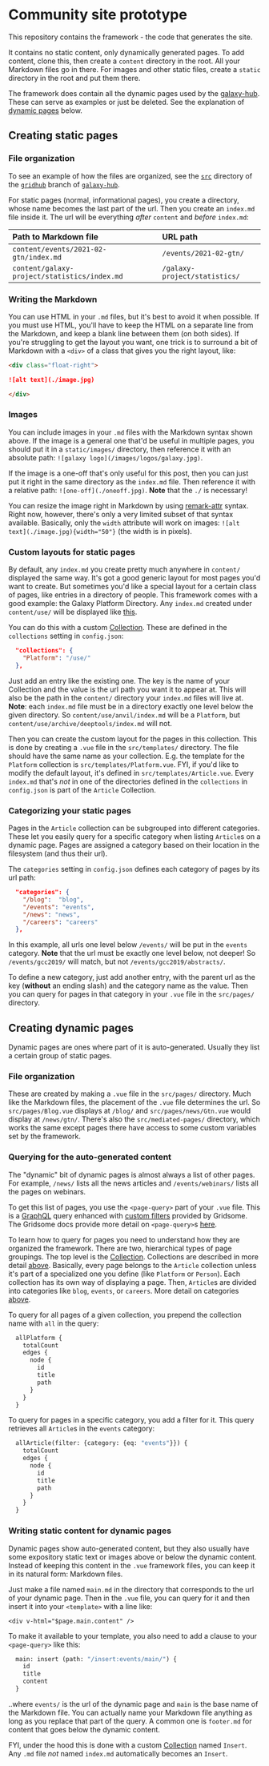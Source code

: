 # Community site prototype

This repository contains the framework - the code that generates the site.

It contains no static content, only dynamically generated pages. To add content, clone this, then create a `content` directory in the root. All your Markdown files go in there. For images and other static files, create a `static` directory in the root and put them there.

The framework does contain all the dynamic pages used by the [galaxy-hub](/galaxyproject/galaxy-hub). These can serve as examples or just be deleted. See the explanation of [dynamic pages](#creating-dynamic-pages) below.

## Creating static pages

### File organization

To see an example of how the files are organized, see the [`src`](/NickSto/galaxy-hub/tree/gridhub/src) directory of the [`gridhub`](/NickSto/galaxy-hub/tree/gridhub) branch of [`galaxy-hub`](/galaxyproject/galaxy-hub).

For static pages (normal, informational pages), you create a directory, whose name becomes the last part of the url. Then you create an `index.md` file inside it. The url will be everything *after* `content` and *before* `index.md`:

| Path to Markdown file                        | URL path                      |
|:---------------------------------------------|:----------------------------- |
| `content/events/2021-02-gtn/index.md`        | `/events/2021-02-gtn/`        |
| `content/galaxy-project/statistics/index.md` | `/galaxy-project/statistics/` |

### Writing the Markdown

You can use HTML in your `.md` files, but it's best to avoid it when possible. If you must use HTML, you'll have to keep the HTML on a separate line from the Markdown, and keep a blank line between them (on both sides). If you're struggling to get the layout you want, one trick is to surround a bit of Markdown with a `<div>` of a class that gives you the right layout, like:
```markdown
<div class="float-right">

![alt text](./image.jpg)

</div>
```

### Images

You can include images in your `.md` files with the Markdown syntax shown above. If the image is a general one that'd be useful in multiple pages, you should put it in a `static/images/` directory, then reference it with an absolute path: `![galaxy logo](/images/logos/galaxy.jpg)`.

If the image is a one-off that's only useful for this post, then you can just put it right in the same directory as the `index.md` file. Then reference it with a relative path: `![one-off](./oneoff.jpg)`. **Note** that the `./` is necessary!

You can resize the image right in Markdown by using [remark-attr](https://www.npmjs.com/package/remark-attr) syntax. Right now, however, there's only a very limited subset of that syntax available. Basically, only the `width` attribute will work on images: `![alt text](./image.jpg){width="50"}` (the width is in pixels).

### Custom layouts for static pages

By default, any `index.md` you create pretty much anywhere in `content/` displayed the same way. It's got a good generic layout for most pages you'd want to create. But sometimes you'd like a special layout for a certain class of pages, like entries in a directory of people. This framework comes with a good example: the Galaxy Platform Directory. Any `index.md` created under `content/use/` will be displayed like [this](https://galaxyproject.org/use/globus-genomics/).

You can do this with a custom [Collection](https://gridsome.org/docs/collections/). These are defined in the `collections` setting in `config.json`:
```json
  "collections": {
    "Platform": "/use/"
  },
```
Just add an entry like the existing one. The key is the name of your Collection and the value is the url path you want it to appear at. This will also be the path in the `content/` directory your `index.md` files will live at. **Note**: each `index.md` file must be in a directory exactly one level below the given directory. So `content/use/anvil/index.md` will be a `Platform`, but `content/use/archive/deeptools/index.md` will not.

Then you can create the custom layout for the pages in this collection. This is done by creating a `.vue` file in the `src/templates/` directory. The file should have the same name as your collection. E.g. the template for the `Platform` collection is `src/templates/Platform.vue`. FYI, if you'd like to modify the default layout, it's defined in `src/templates/Article.vue`. Every `index.md` that's *not* in one of the directories defined in the `collections` in `config.json` is part of the `Article` Collection.

### Categorizing your static pages

Pages in the `Article` collection can be subgrouped into different categories. These let you easily query for a specific category when listing `Article`s on a dynamic page. Pages are assigned a category based on their location in the filesystem (and thus their url).

The `categories` setting in `config.json` defines each category of pages by its url path:
```json
  "categories": {
    "/blog":  "blog",
    "/events": "events",
    "/news": "news",
    "/careers": "careers"
  },
```
In this example, all urls one level below `/events/` will be put in the `events` category. **Note** that the url must be exactly one level below, not deeper! So `/events/gcc2019/` will match, but not `/events/gcc2019/abstracts/`.

To define a new category, just add another entry, with the parent url as the key (**without** an ending slash) and the category name as the value. Then you can query for pages in that category in your `.vue` file in the `src/pages/` directory.

## Creating dynamic pages

Dynamic pages are ones where part of it is auto-generated. Usually they list a certain group of static pages.

### File organization

These are created by making a `.vue` file in the `src/pages/` directory. Much like the Markdown files, the placement of the `.vue` file determines the url. So `src/pages/Blog.vue` displays at `/blog/` and `src/pages/news/Gtn.vue` would display at `/news/gtn/`. There's also the `src/mediated-pages/` directory, which works the same except pages there have access to some custom variables set by the framework.

### Querying for the auto-generated content

The "dynamic" bit of dynamic pages is almost always a list of other pages. For example, `/news/` lists all the news articles and `/events/webinars/` lists all the pages on webinars.

To get this list of pages, you use the `<page-query>` part of your `.vue` file. This is a [GraphQL](https://graphql.org/) query enhanced with [custom filters](https://gridsome.org/docs/filtering-data/) provided by Gridsome. The Gridsome docs provide more detail on `<page-query>`s [here](https://gridsome.org/docs/querying-data/).

To learn how to query for pages you need to understand how they are organized the framework. There are two, hierarchical types of page groupings. The top level is the [Collection](https://gridsome.org/docs/collections/). Collections are described in more detail [above](#custom-layouts-for-static-pages). Basically, every page belongs to the `Article` collection unless it's part of a specialized one you define (like `Platform` or `Person`). Each collection has its own way of displaying a page. Then, `Article`s are divided into categories like `blog`, `events`, or `careers`. More detail on categories [above](#categorizing-your-static-pages).

To query for all pages of a given collection, you prepend the collection name with `all` in the query:
```graphql
  allPlatform {
    totalCount
    edges {
      node {
        id
        title
        path
      }
    }
  }
```
To query for pages in a specific category, you add a filter for it. This query retrieves all `Article`s in the `events` category:
```graphql
  allArticle(filter: {category: {eq: "events"}}) {
    totalCount
    edges {
      node {
        id
        title
        path
      }
    }
  }
```

### Writing static content for dynamic pages

Dynamic pages show auto-generated content, but they also usually have some expository static text or images above or below the dynamic content. Instead of keeping this content in the `.vue` framework files, you can keep it in its natural form: Markdown files.

Just make a file named `main.md` in the directory that corresponds to the url of your dynamic page. Then in the `.vue` file, you can query for it and then insert it into your `<template>` with a line like:
```vue
<div v-html="$page.main.content" />
```
To make it available to your template, you also need to add a clause to your `<page-query>` like this:
```graphql
  main: insert (path: "/insert:events/main/") {
    id
    title
    content
  }
```
..where `events/` is the url of the dynamic page and `main` is the base name of the Markdown file. You can actually name your Markdown file anything as long as you replace that part of the query. A common one is `footer.md` for content that goes below the dynamic content.

FYI, under the hood this is done with a custom [Collection](https://gridsome.org/docs/collections/) named `Insert`. Any `.md` file *not* named `index.md` automatically becomes an `Insert`.
